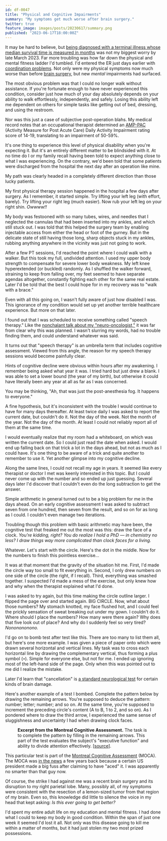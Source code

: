```yaml
---
id: df-0047
title: "Physical and Cognitive Impairments"
summary: "My symptoms get much worse after brain surgery."
twitter: true
feature_image: images/posts/20230617/summary.png
published: "2023-06-17T18:00:00Z"
---
```


It may be hard to believe, but [being diagnosed with a terminal illness whose median survival time is measured in months](/articles/2023/06/06/the-g-word/) was not my biggest worry by late March 2023. Far more troubling was how far down the physical and mental fitness ladder I'd tumbled. I'd entered the ER just days earlier with [coordination problems](/articles/2023/05/18/everyone-has-a-plan/). Not only were my physical symptoms now much worse than before [brain surgery](/articles/2023/06/02/reflections-on-my-brain-surgery/), but new *mental* impairments had surfaced.

The most obvious problem was that I could no longer walk without assistance. If you're fortunate enough to have never experienced this condition, consider just how much of your day absolutely depends on your ability to walk effortlessly, independently, and safely. Losing this ability left me dependent on others for simple tasks like getting out of bed, dressing, and using the restroom.

Nor was this just a case of subjective post-operation blahs. My medical record notes that an occupational therapist determined an [AMP-PAC](https://www.ncbi.nlm.nih.gov/pmc/articles/PMC8195549/) (Activity Measure for Post Acute Care) Daily Activity Impairment rating score of 14-19, translating to an impairment of 50-59%.

It's one thing to experience this level of physical disability when you're expecting it. But it's an entirely different matter to be blindsided with it. At no time do I or my family recall having been told to expect anything close to what I was experiencing. On the contrary, we'd been told that some patients were discharged from the hospital the next day after an operation like mine.

My path was clearly headed in a completely different direction than those lucky patients.

My first physical therapy session happened in the hospital a few days after surgery. As I remember, it started simple. Try lifting your left leg (with effort, barely). Try lifting your right leg (much easier). Now rub your left leg on your right shin. *Owwww!!*

My body was festooned with so many tubes, wires, and needles that I neglected the cannulas that had been inserted into my ankles, and which still stuck out. I was told that this helped the surgery team by enabling injectable access from either the head or foot of the gurney. But in the delicate state of still having those long, sharp objects stuck in my ankles, rubbing anything anywhere in the vicinity was just not going to work.

After a few PT sessions, I'd reached the point where I could walk with a walker. But this took my full, undivided attention. I used my upper body strength to compensate for severe lower body weakness. My left knee hyperextended (or buckled) randomly. As I shuffled the walker forward, straining to keep from falling over, my feet seemed to have separate agendas altogether, constantly fighting each other for the same real estate. Later I'd be told that the best I could hope for in my recovery was to "walk with a brace."

Even with all this going on, I wasn't fully aware of just how disabled I was. This ignorance of my condition would set up yet another terrible healthcare experience. But more on that later.

I found out that I was scheduled to receive something called "speech therapy." Like the [nonchalant talk about my "neuro-oncologist,"](/articles/2023/06/06/the-g-word/) it was far from clear why this was planned. I wasn't slurring my words, had no trouble finding them, and could understand whatever was said.

It turns out that "speech therapy" is an umbrella term that includes cognitive assessment. Viewed from this angle, the reason for my speech therapy sessions would become painfully clear.

Hints of cognitive decline were obvious within hours after my awakening. I remember being asked what year it was. I tried hard but just drew a blank. I was able to set a lower bound (the year of my birth), but otherwise it could have literally been any year at all as far as I was concerned.

You may be thinking, "Ah, that was just the post-anesthesia fog. It happens to everyone."

A fine hypothesis, but it's inconsistent with the trouble I would continue to have for many days thereafter. At least twice daily I was asked to report the current date, but couldn't do it. Not the day of the week. Not the month of the year. Not the day of the month. At least I could not reliably report all of them at the same time.

I would eventually realize that my room had a whiteboard, on which was written the current date. So I could just read the date when asked. I would end up falling back on that trick a lot in the days ahead, but not as much as I could have. It's one thing to be aware of a trick and quite another to remember to use it. Yet another glimpse into my cognitive decline.

Along the same lines, I could not recall my age in years. It seemed like every therapist or doctor I met was keenly interested in this topic. But I could never come up with the number and so ended up just guessing. Several days later I'd discover that I couldn't even do the long subtraction to get the answer.

Simple arithmetic in general turned out to be a big problem for me in the days ahead. On an early cognitive assessment I was asked to subtract seven from one hundred, then seven from the result, and so on for as long as I could. I couldn't even manage two iterations.

Troubling though this problem with basic arithmetic may have been, the cognitive test that freaked me out the most was this: draw the face of a clock. *You're kidding, right? You do realize I hold a PhD &mdash; in chemistry no less? I draw things way more complicated than clock faces for a living.*

Whatever. Let's start with the circle. Here's the dot in the middle. Now for the numbers to finish this pointless exercise...

It was at that moment that the gravity of the situation hit me. First, I'd made the circle way too small to fit everything in. Second, I only drew numbers on one side of the circle (the right, if I recall). Third, everything was smashed together. I suspected I'd made a mess of the exercise, but only knew how and why when the therapist explained what I'd done.

I was asked to try again, but this time making the circle outline larger. I flipped the page over and started again. BIG CIRCLE. Now, what about those numbers? My stomach knotted, my face flushed hot, and I could feel the prickly sensation of sweat breaking out under my gown. I couldn't do it. Where should I place the numbers? How many were there again? Why does that five look out of place? And why do I suddenly feel so very tired? *Nononononono.*

I'd go on to bomb test after test like this. There are too many to list them all, but here's one more example. I was given a piece of paper onto which were drawn several horizontal and vertical lines. My task was to cross each horizontal line by drawing the complementary vertical, thus forming a plus symbol (`+`). Simple for everyone else, but not for me. I ended up ignoring most of the left-hand side of the page. Only when this was pointed out to me did I realize the mistake.

Later I'd learn that "cancellation" is [a standard neurological test](https://pubmed.ncbi.nlm.nih.gov/11778637/) for certain kinds of brain damage.

Here's another example of a test I bombed. Complete the pattern below by drawing the remaining arrows. You're supposed to deduce the pattern: number; letter; number; and so on. At the same time, you're supposed to increment the preceding circle's content (A to B, 1 to 2, and so on). As I pondered where to draw the third arrow, I experienced the same sense of sluggishness and uncertainty I had when drawing clock faces.

<figure>
  <img alt="" src="/images/posts/20230617/mcoa.png">
  <figcaption>
    <strong>Excerpt from the Montreal Cognitive Assessment.</strong></strong> The task is to complete the pattern by filling in the remaining arrows. This part of the test evaluates the subject's "executive function" and ability to divide attention effectively. [<a href="https://www.parkinsons.va.gov/resources/MOCA-Test-English.pdf">source</a>].
  </figcaption>
</figure>

This particular test is part of the [Montreal Cognitive Assessment](https://www.parkinsons.va.gov/resources/MOCA-Test-English.pdf) (MOCA). The MOCA was [in the news](https://www.nbcnews.com/health/mental-health/trump-cognitive-test-what-montreal-cognitive-assessment-exam-n1234762) a few years back because a certain US president made a big fuss after claiming to have "aced" it. I was apparently no smarter than that guy now.

Of course, the strike I had against me was a recent brain surgery and its disruption to my right parietal lobe. Many, possibly all, of my symptoms were consistent with the resection of a lemon-sized tumor from that region of my brain. Even so, this knowledge did little to silence the voice in my head that kept asking: *Is this ever going to get better?*

I'd spent my entire adult life on my education and mental fitness. I had done what I could to keep my body in good condition. Within the span of just one week it seemed I'd lost it all. Not only was this disease going to kill me within a matter of months, but it had just stolen my two most prized possessions.
